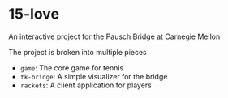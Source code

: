 # 15-love
An interactive project for the Pausch Bridge at Carnegie Mellon

The project is broken into multiple pieces

* `game`:      The core game for tennis
* `tk-bridge`: A simple visualizer for the bridge
* `rackets`:   A client application for players
